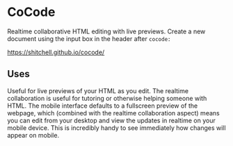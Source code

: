 # CoCode

Realtime collaborative HTML editing with live previews. Create a new document using the input box in the header after `cocode:`

https://shitchell.github.io/cocode/

## Uses

Useful for live previews of your HTML as you edit. The realtime collaboration is useful for tutoring or otherwise helping someone with HTML. The mobile interface defaults to a fullscreen preview of the webpage, which (combined with the realtime collaboration aspect) means you can edit from your desktop and view the updates in realtime on your mobile device. This is incredibly handy to see immediately how changes will appear on mobile.
